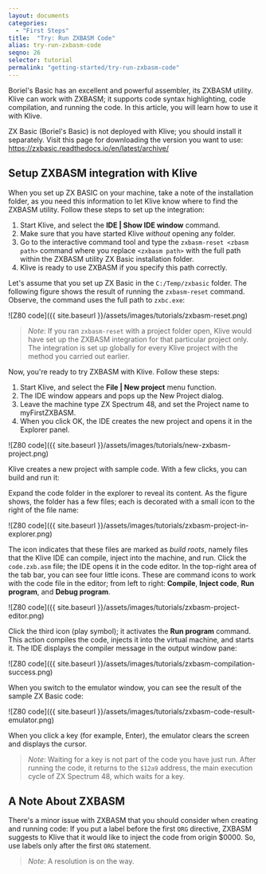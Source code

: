 ```yaml
---
layout: documents
categories: 
  - "First Steps"
title:  "Try: Run ZXBASM Code"
alias: try-run-zxbasm-code
seqno: 26
selector: tutorial
permalink: "getting-started/try-run-zxbasm-code"
---
```


Boriel's Basic has an excellent and powerful assembler, its ZXBASM utility. Klive can work with ZXBASM; it supports code syntax highlighting, code compilation, and running the code. In this article, you will learn how to use it with Klive.

ZX Basic (Boriel's Basic) is not deployed with Klive; you should install it separately. Visit this page for downloading the version you want to use:
https://zxbasic.readthedocs.io/en/latest/archive/

## Setup ZXBASM integration with Klive

When you set up ZX BASIC on your machine, take a note of the installation folder, as you need this information to let Klive know where to find the ZXBASM utility.
Follow these steps to set up the integration:
1. Start Klive, and select the **IDE \| Show IDE window** command.
2. Make sure that you have started Klive *without* opening any folder.
3. Go to the interactive command tool and type the `zxbasm-reset <zbasm path>` command where you replace `<zxbasm path>` with the full path within the ZXBASM utility ZX Basic installation folder.
4. Klive is ready to use ZXBASM if you specify this path correctly.

Let's assume that you set up ZX Basic in the `C:/Temp/zxbasic` folder. The following figure shows the result of running the `zxbasm-reset` command. Observe, the command uses the full path to `zxbc.exe`:

![Z80 code]({{ site.baseurl }}/assets/images/tutorials/zxbasm-reset.png)

> *Note*: If you ran `zxbasm-reset` with a project folder open, Klive would have set up the ZXBASM integration for that particular project only. The integration is set up globally for every Klive project with the method you carried out earlier.

Now, you're ready to try ZXBASM with Klive. Follow these steps:

1. Start Klive, and select the **File \| New project** menu function.
2. The IDE window appears and pops up the New Project dialog.
3. Leave the machine type ZX Spectrum 48, and set the Project name to myFirstZXBASM.
4. When you click OK, the IDE creates the new project and opens it in the Explorer panel.

![Z80 code]({{ site.baseurl }}/assets/images/tutorials/new-zxbasm-project.png)

Klive creates a new project with sample code. With a few clicks, you can build and run it:

Expand the code folder in the explorer to reveal its content. As the figure shows, the folder has a few files; each is decorated with a small icon to the right of the file name:

![Z80 code]({{ site.baseurl }}/assets/images/tutorials/zxbasm-project-in-explorer.png)

The icon indicates that these files are marked as *build roots*, namely files that the Klive IDE can compile, inject into the machine, and run.
Click the `code.zxb.asm` file; the IDE opens it in the code editor. In the top-right area of the tab bar, you can see four little icons. These are command icons to work with the code file in the editor; from left to right: **Compile**, **Inject code**, **Run program**, and **Debug program**.

![Z80 code]({{ site.baseurl }}/assets/images/tutorials/zxbasm-project-editor.png)

Click the third icon (play symbol); it activates the **Run program** command. This action compiles the code, injects it into the virtual machine, and starts it. The IDE displays the compiler message in the output window pane:

![Z80 code]({{ site.baseurl }}/assets/images/tutorials/zxbasm-compilation-success.png)

When you switch to the emulator window, you can see the result of the sample ZX Basic code:

![Z80 code]({{ site.baseurl }}/assets/images/tutorials/zxbasm-code-result-emulator.png)

When you click a key (for example, Enter), the emulator clears the screen and displays the cursor.

> *Note*: Waiting for a key is not part of the code you have just run. After running the code, it returns to the `$12a9` address, the main execution cycle of ZX Spectrum 48, which waits for a key.

## A Note About ZXBASM

There's a minor issue with ZXBASM that you should consider when creating and running code:
If you put a label before the first `ORG` directive, ZXBASM suggests to Klive that it would like to inject the code from origin $0000. So, use labels only after the first `ORG` statement.

> *Note*: A resolution is on the way.

